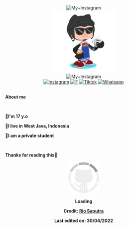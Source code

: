 <div align=center>
        <img src="https://readme-typing-svg.herokuapp.com?color=%236FDA44&size=32&center=true&vCenter=true&width=600&height=50&lines=Hi+there+I'm+Rio+%F0%9F%91%8B;I'm+Not+Programing;Cuman+Bisa+Salin+Tempel:v;Jadi+Mohon;Dimaklumi:v;Don't+Forget+Follow" alt="My+Instagram" />
    </div>

<div>
    <div align=center>
        <img src="https://raw.githubusercontent.com/AhmedFathyDev/AhmedFathyDev/main/GitHub.png" alt="GitHub Octocat Drinking a Cup of Coffee" height="200">
    </div>
    <div align=center>
        <img src="https://readme-typing-svg.herokuapp.com?color=%236FDA44&size=32&center=true&vCenter=true&width=600&height=50&lines=Hi+there+I'm+Rio+%F0%9F%91%8B;I'm+Not+Programing;Cuman+Bisa+Salin+Tempel:v;Jadi+Mohon;Dimaklumi:v;Don't+Forget+Follow" alt="My+Instagram" />
    </div>
    <div align=center>
        <a href="https://instagram.com/riosapuuttrraa_?igshid=YmMyMTA2M2Y="><img src="https://img.shields.io/badge/Instagram-0077b5?style=flat&logo=instagram" alt="Instagram" /></a>
        <a href="https://www.facebook.com/profile.php?id=100033541313788"><img src="https://img.shields.io/badge/Facebook-494949?style=flat&logo=facebook" alt="F" /></a>
        <a href="https://vt.tiktok.com/ZSdfg2gYQ/"><img src="https://img.shields.io/badge/Tiktok-f48024?style=flat&logo=tiktok=white" alt="Tiktok" /></a>
        <a href="https://www.wa.me/6282117332347"><img src="https://img.shields.io/badge/Whatsapp-B92B27?style=flat&logo=whatsapp" alt="Whatsapp" /></a>
      <div align=left>
        <br>
        <p>
             <strong>
               About me
    <div align=left>
        <br>
        <p>
                   🙋I'm 17 y.o
         <p>
                   🏡I live in West Java, Indonesia
         <p>
                   🏫I am a private student
            <strong>         
    <div align=left>
        <br>
        <p>
                   Thanks for reading this🙇
            <strong>
    

  <div align=center>
        <img src="https://raw.githubusercontent.com/AhmedFathyDev/AhmedFathyDev/main/GitHub.gif" alt="GitHub Octocat Logo" height="100">
        <p>Loading</p>

Credit: [Rio Saputra](https://github.com/RioSaputra11)

Last edited on: 30/04/2022

